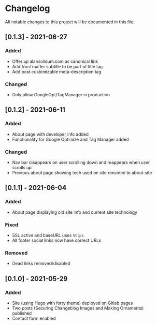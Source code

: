 # Changelog
All notable changes to this project will be documented in this file.

## [0.1.3] - 2021-06-27
### Added
- Offer up alansolidum.com as canonical link
- Add front matter subtitle to be part of title tag
- Add post customizable meta-description tag

### Changed
- Only allow GoogleOpt/TagManager in production 

## [0.1.2] - 2021-06-11
### Added
- About page with developer info added
- Functionality for Google Optimize and Tag Manager added

### Changed
- Nav bar disappears on user scrolling down and reappears when user scrolls up
- Previous about page showing tech used on site renamed to about-site

## [0.1.1] - 2021-06-04
### Added
- About page displaying old site info and current site technology

### Fixed
- SSL active and baseURL uses `https`
- All footer social links now have correct URLs

### Removed
- Dead links removed/disabled

## [0.1.0] - 2021-05-29
### Added
- Site (using Hugo with forty theme) deployed on Gitlab pages
- Two posts (Securing Changeblog Images and Making Ornaments) published
- Contact form enabled
